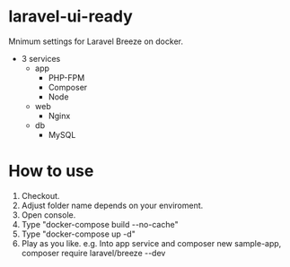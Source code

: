 # laravel-ui-ready
Mnimum settings for Laravel Breeze on docker.
+ 3 services
   + app
      + PHP-FPM    
      + Composer
      + Node
   + web
      + Nginx
   + db
      + MySQL

# How to use
1. Checkout. 
2. Adjust folder name depends on your enviroment.
3. Open console.
4. Type "docker-compose build --no-cache"
5. Type "docker-compose up -d"
6. Play as you like. e.g. Into app service and composer new sample-app, composer require laravel/breeze --dev

